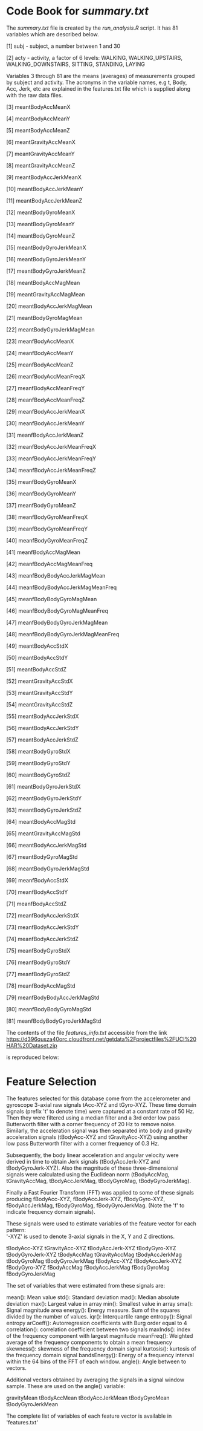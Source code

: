 Code Book for *summary.txt*
===========================
 
 The *summary.txt* file is created by the *run_analysis.R* script.  It has 81 variables which are described below.
 
 
 [1] subj - subject, a number between 1 and 30
 
 [2] acty - activity, a factor of 6 levels:
              WALKING, WALKING_UPSTAIRS, WALKING_DOWNSTAIRS, SITTING, STANDING, LAYING
 
Variables 3 through 81 are the means (averages) of measurements grouped by subject and activity.  The acronyms in the variable names, e.g t, Body, Acc, Jerk, etc are explained in the features.txt file which is supplied along with the raw data files.
 
 [3] meantBodyAccMeanX
 
 [4] meantBodyAccMeanY
 
 [5] meantBodyAccMeanZ
 
 [6] meantGravityAccMeanX
 
 [7] meantGravityAccMeanY
 
 [8] meantGravityAccMeanZ
 
 [9] meantBodyAccJerkMeanX
 
[10] meantBodyAccJerkMeanY

[11] meantBodyAccJerkMeanZ

[12] meantBodyGyroMeanX

[13] meantBodyGyroMeanY

[14] meantBodyGyroMeanZ

[15] meantBodyGyroJerkMeanX

[16] meantBodyGyroJerkMeanY

[17] meantBodyGyroJerkMeanZ

[18] meantBodyAccMagMean

[19] meantGravityAccMagMean

[20] meantBodyAccJerkMagMean

[21] meantBodyGyroMagMean

[22] meantBodyGyroJerkMagMean

[23] meanfBodyAccMeanX

[24] meanfBodyAccMeanY

[25] meanfBodyAccMeanZ

[26] meanfBodyAccMeanFreqX

[27] meanfBodyAccMeanFreqY

[28] meanfBodyAccMeanFreqZ

[29] meanfBodyAccJerkMeanX

[30] meanfBodyAccJerkMeanY

[31] meanfBodyAccJerkMeanZ

[32] meanfBodyAccJerkMeanFreqX

[33] meanfBodyAccJerkMeanFreqY

[34] meanfBodyAccJerkMeanFreqZ

[35] meanfBodyGyroMeanX

[36] meanfBodyGyroMeanY

[37] meanfBodyGyroMeanZ

[38] meanfBodyGyroMeanFreqX

[39] meanfBodyGyroMeanFreqY

[40] meanfBodyGyroMeanFreqZ

[41] meanfBodyAccMagMean

[42] meanfBodyAccMagMeanFreq

[43] meanfBodyBodyAccJerkMagMean

[44] meanfBodyBodyAccJerkMagMeanFreq

[45] meanfBodyBodyGyroMagMean

[46] meanfBodyBodyGyroMagMeanFreq

[47] meanfBodyBodyGyroJerkMagMean

[48] meanfBodyBodyGyroJerkMagMeanFreq

[49] meantBodyAccStdX

[50] meantBodyAccStdY

[51] meantBodyAccStdZ

[52] meantGravityAccStdX

[53] meantGravityAccStdY

[54] meantGravityAccStdZ

[55] meantBodyAccJerkStdX

[56] meantBodyAccJerkStdY

[57] meantBodyAccJerkStdZ

[58] meantBodyGyroStdX

[59] meantBodyGyroStdY

[60] meantBodyGyroStdZ

[61] meantBodyGyroJerkStdX

[62] meantBodyGyroJerkStdY

[63] meantBodyGyroJerkStdZ

[64] meantBodyAccMagStd

[65] meantGravityAccMagStd

[66] meantBodyAccJerkMagStd

[67] meantBodyGyroMagStd

[68] meantBodyGyroJerkMagStd

[69] meanfBodyAccStdX

[70] meanfBodyAccStdY

[71] meanfBodyAccStdZ

[72] meanfBodyAccJerkStdX

[73] meanfBodyAccJerkStdY

[74] meanfBodyAccJerkStdZ

[75] meanfBodyGyroStdX

[76] meanfBodyGyroStdY

[77] meanfBodyGyroStdZ

[78] meanfBodyAccMagStd

[79] meanfBodyBodyAccJerkMagStd

[80] meanfBodyBodyGyroMagStd

[81] meanfBodyBodyGyroJerkMagStd


The contents of the file *features_info.txt* accessible from the link
https://d396qusza40orc.cloudfront.net/getdata%2Fprojectfiles%2FUCI%20HAR%20Dataset.zip

is reproduced below:

Feature Selection 
=================

The features selected for this database come from the accelerometer and gyroscope 3-axial raw signals tAcc-XYZ and tGyro-XYZ. These time domain signals (prefix 't' to denote time) were captured at a constant rate of 50 Hz. Then they were filtered using a median filter and a 3rd order low pass Butterworth filter with a corner frequency of 20 Hz to remove noise. Similarly, the acceleration signal was then separated into body and gravity acceleration signals (tBodyAcc-XYZ and tGravityAcc-XYZ) using another low pass Butterworth filter with a corner frequency of 0.3 Hz. 

Subsequently, the body linear acceleration and angular velocity were derived in time to obtain Jerk signals (tBodyAccJerk-XYZ and tBodyGyroJerk-XYZ). Also the magnitude of these three-dimensional signals were calculated using the Euclidean norm (tBodyAccMag, tGravityAccMag, tBodyAccJerkMag, tBodyGyroMag, tBodyGyroJerkMag). 

Finally a Fast Fourier Transform (FFT) was applied to some of these signals producing fBodyAcc-XYZ, fBodyAccJerk-XYZ, fBodyGyro-XYZ, fBodyAccJerkMag, fBodyGyroMag, fBodyGyroJerkMag. (Note the 'f' to indicate frequency domain signals). 

These signals were used to estimate variables of the feature vector for each pattern:  
'-XYZ' is used to denote 3-axial signals in the X, Y and Z directions.

tBodyAcc-XYZ
tGravityAcc-XYZ
tBodyAccJerk-XYZ
tBodyGyro-XYZ
tBodyGyroJerk-XYZ
tBodyAccMag
tGravityAccMag
tBodyAccJerkMag
tBodyGyroMag
tBodyGyroJerkMag
fBodyAcc-XYZ
fBodyAccJerk-XYZ
fBodyGyro-XYZ
fBodyAccMag
fBodyAccJerkMag
fBodyGyroMag
fBodyGyroJerkMag

The set of variables that were estimated from these signals are: 

mean(): Mean value
std(): Standard deviation
mad(): Median absolute deviation 
max(): Largest value in array
min(): Smallest value in array
sma(): Signal magnitude area
energy(): Energy measure. Sum of the squares divided by the number of values. 
iqr(): Interquartile range 
entropy(): Signal entropy
arCoeff(): Autorregresion coefficients with Burg order equal to 4
correlation(): correlation coefficient between two signals
maxInds(): index of the frequency component with largest magnitude
meanFreq(): Weighted average of the frequency components to obtain a mean frequency
skewness(): skewness of the frequency domain signal 
kurtosis(): kurtosis of the frequency domain signal 
bandsEnergy(): Energy of a frequency interval within the 64 bins of the FFT of each window.
angle(): Angle between to vectors.

Additional vectors obtained by averaging the signals in a signal window sample. These are used on the angle() variable:

gravityMean
tBodyAccMean
tBodyAccJerkMean
tBodyGyroMean
tBodyGyroJerkMean

The complete list of variables of each feature vector is available in 'features.txt'
